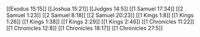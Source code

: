 [[Exodus 15:15]]
[[Joshua 15:21]]
[[Judges 14:5]]
[[1 Samuel 17:34]]
[[2 Samuel 1:23]]
[[2 Samuel 8:18]]
[[2 Samuel 20:23]]
[[1 Kings 1:8]]
[[1 Kings 1:26]]
[[1 Kings 1:38]]
[[1 Kings 2:29]]
[[1 Kings 2:46]]
[[1 Chronicles 11:22]]
[[1 Chronicles 12:8]]
[[1 Chronicles 18:17]]
[[1 Chronicles 27:5]]

